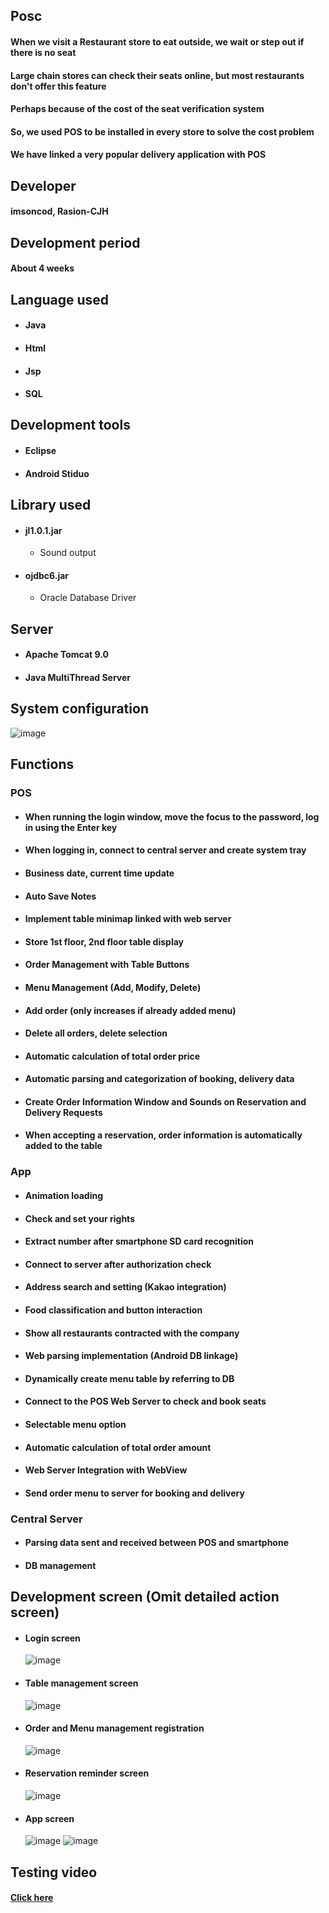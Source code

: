 ## Posc
#### When we visit a Restaurant store to eat outside, we wait or step out if there is no seat
#### Large chain stores can check their seats online, but most restaurants don't offer this feature
#### Perhaps because of the cost of the seat verification system
#### So, we used POS to be installed in every store to solve the cost problem
#### We have linked a very popular delivery application with POS
## Developer
#### imsoncod, Rasion-CJH
## Development period
#### About 4 weeks
## Language used
* #### Java
* #### Html
* #### Jsp
* #### SQL
## Development tools
* #### Eclipse
* #### Android Stiduo
## Library used
* #### jl1.0.1.jar
  * Sound output
* #### ojdbc6.jar
  * Oracle Database Driver
## Server
* #### Apache Tomcat 9.0
* #### Java MultiThread Server
## System configuration
   ![image](https://user-images.githubusercontent.com/48934537/71778339-09207500-2ff0-11ea-8c21-1403961e799b.png)
## Functions
### POS
  * #### When running the login window, move the focus to the password, log in using the Enter key
  * #### When logging in, connect to central server and create system tray
  * #### Business date, current time update
  * #### Auto Save Notes
  * #### Implement table minimap linked with web server
  * #### Store 1st floor, 2nd floor table display
  * #### Order Management with Table Buttons
  * #### Menu Management (Add, Modify, Delete)
  * #### Add order (only increases if already added menu)
  * #### Delete all orders, delete selection
  * #### Automatic calculation of total order price
  * #### Automatic parsing and categorization of booking, delivery data
  * #### Create Order Information Window and Sounds on Reservation and Delivery Requests
  * #### When accepting a reservation, order information is automatically added to the table
### App
  * #### Animation loading
  * #### Check and set your rights
  * #### Extract number after smartphone SD card recognition
  * #### Connect to server after authorization check
  * #### Address search and setting (Kakao integration)
  * #### Food classification and button interaction
  * #### Show all restaurants contracted with the company
  * #### Web parsing implementation (Android DB linkage)
  * #### Dynamically create menu table by referring to DB
  * #### Connect to the POS Web Server to check and book seats
  * #### Selectable menu option
  * #### Automatic calculation of total order amount
  * #### Web Server Integration with WebView
  * #### Send order menu to server for booking and delivery
### Central Server
  * #### Parsing data sent and received between POS and smartphone
  * #### DB management
## Development screen (Omit detailed action screen)
* #### Login screen
     ![image](https://user-images.githubusercontent.com/48934537/71777777-20f3fb00-2fe8-11ea-84a3-ac8b54a5896f.png)
* #### Table management screen
     ![image](https://user-images.githubusercontent.com/48934537/71777778-35d08e80-2fe8-11ea-8424-0ee8e118a9db.png)
* #### Order and Menu management registration
     ![image](https://user-images.githubusercontent.com/48934537/71777786-5993d480-2fe8-11ea-8f83-bf13c7f3c150.png)
* #### Reservation reminder screen
     ![image](https://user-images.githubusercontent.com/48934537/71777791-6e706800-2fe8-11ea-9559-51083badc061.png)
* #### App screen
     ![image](https://user-images.githubusercontent.com/48934537/71777814-c14a1f80-2fe8-11ea-815c-bb7defd78e28.png)
     ![image](https://user-images.githubusercontent.com/48934537/71777819-d626b300-2fe8-11ea-84fd-0d5d64abc2f5.png)
## Testing video
#### [Click here](https://www.youtube.com/watch?v=VXsYL2B6mGg&feature=youtu.be)
